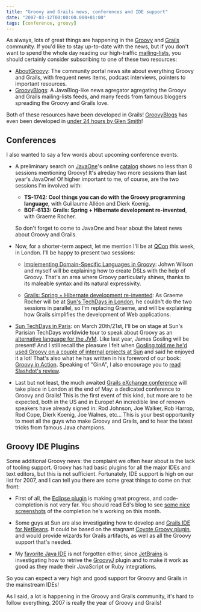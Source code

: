 ```yaml
---
title: "Groovy and Grails news, conferences and IDE support"
date: "2007-03-12T00:00:00.000+01:00"
tags: [conference, groovy]
---
```


As always, lots of great things are happening in the [Groovy](http://groovy.codehaus.org/) and [Grails](http://grails.org/) community. If you'd like to stay up-to-date with the news, but if you don't want to spend the whole day reading our high-traffic [mailing-lists](http://www.nabble.com/codehaus---Groovy-f11866.html), you should certainly consider subscribing to one of these two resources:

*   [AboutGroovy](http://www.aboutgroovy.com/): The community portal news site about everything Groovy and Grails, with frequent news items, podcast interviews, pointers to important resources.
*   [GroovyBlogs](http://www.groovyblogs.org/): A JavaBlog-like news agregator agregating the Grooyv and Grails mailing-lists feeds, and many feeds from famous bloggers spreading the Groovy and Grails love.

Both of these resources have been developed in Grails! [GroovyBlogs](http://www.groovyblogs.org/) has even been developed in [under 24 hours by Glen Smith](http://blogs.bytecode.com.au/glen/2007/02/27/1172521648562.html)!

## Conferences

I also wanted to say a few words about upcoming conference events.

*   A preliminary search on [JavaOne](http://java.sun.com/javaone/sf/index.jsp)'s online [catalog](http://www.cplan.com/javaone2007/contentcatalog/) shows no less than 8 sessions mentioning Groovy! It's alreday two more sessions than last year's JavaOne! Of higher important to me, of course, are the two sessions I'm involved with:
    
    *   **TS-1742: Cool things you can do with the Groovy programming language**, with Guillaume Alléon and Dierk Koenig.
    *   **BOF-6133: Grails: Spring + Hibernate development re-invented**, with Graeme Rocher.
    
    So don't forget to come to JavaOne and hear about the latest news about Groovy and Grails.
    
*   Now, for a shorter-term aspect, let me mention I'll be at [QCon](http://qcon.infoq.com/qcon/) this week, in London. I'll be happy to present two sessions:
    
    *   [Implementing Domain-Specific Languages in Groovy](http://qcon.infoq.com/qcon/speakers/show_speaker.jsp?oid=154): Johwn Wilson and myself will be explaining how to create DSLs with the help of Groovy. That's an area where Groovy particularly shines, thanks to its maleable syntax and its natural expressivity.
        
    *   [Grails: Spring + Hibernate development re-invented](http://qcon.infoq.com/qcon/speakers/show_speaker.jsp?oid=154): As Graeme Rocher will be at [Sun's TechDays in London](http://uk.sun.com/sunnews/events/2007/mar/revolution/techdays07/grails.html), he couldn't do the two sessions in parallel, so I'm replacing Graeme, and will be explaining how Grails simplifies the development of Web applications.
    
*   [Sun TechDays in Paris](http://fr.sun.com/sunnews/events/2007/mar/techdays/): on March 20th/21st, I'll be on stage at Sun's Parisian TechDays worldwide tour to speak about Groovy as an [alternative language for the JVM](http://fr.sun.com/sunnews/events/2007/mar/techdays/agenda.jsp#agenda-2). Like last year, James Gosling will be present! And I still recall the pleasure I felt when [Gosling told me he'd used Groovy on a couple of internal projects at Sun](http://glaforge.free.fr/weblog/index.php?itemid=185&catid=2) and said he enjoyed it a lot! That's also what he has written in his foreword of our book: [Groovy in Action](http://groovy.canoo.com/gina). Speaking of "GinA", I also encourage you to [read Slashdot's review](http://books.slashdot.org/article.pl?sid=07/02/28/1435250).
    
*   Last but not least, the much awaited [Grails eXchange conference](http://www.grails-exchange.com/) will take place in London at the end of May: a dedicated conference to Groovy and Grails! This is the first event of this kind, but more are to be expected, both in the US and in Europe! An incredible line of renown speakers have already signed in: Rod Johnson, Joe Walker, Rob Harrop, Rod Cope, Dierk Koenig, Joe Walnes, etc... This is your best opportunity to meet all the guys who make Groovy and Grails, and to hear the latest tricks from famous Java champions.

## Groovy IDE Plugins

Some additional Groovy news: the complaint we often hear about is the lack of tooling support. Groovy has had basic plugins for all the major IDEs and text editors, but this is not sufficient. Fortunately, IDE support is high on our list for 2007, and I can tell you there are some great things to come on that front:

*   First of all, the [Eclipse plugin](http://groovy.codehaus.org/Eclipse+Plugin) is making great progress, and code-completion is not very far. You should read Ed's blog to see [some nice screenshots](http://www.rippleinteractive.com/blog/2007/03/07/1173331980000.html) of the completion he's working on this month.
    
*   Some guys at Sun are also investigating how to develop and [Grails IDE for NetBeans](http://cld.blog-city.com/grails_on_netbeans__a_project_in_the_making.htm). It could be based on the stagnant [Coyote Groovy plugin](http://groovy.codehaus.org/NetBeans+Plugin), and would provide wizards for Grails artifacts, as well as all the Groovy support that's needed.
    
*   My [favorite Java IDE](http://www.jetbrains.com/idea/) is not forgotten either, since [JetBrains](http://www.jetbrains.com/) is investigating how to retrive the [GroovyJ](http://groovy.codehaus.org/IntelliJ+IDEA+Plugin) plugin and to make it work as good as they made their JavaScript or Ruby integrations.
    

So you can expect a very high and good support for Groovy and Grails in the mainstream IDEs!

As I said, a lot is happening in the Groovy and Grails community, it's hard to follow everything. 2007 is really the year of Groovy and Grails!